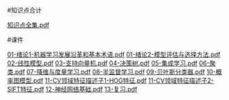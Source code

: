 #知识点合计

[知识点全集.pdf](https://github.com/user-attachments/files/18296195/default.pdf)

#课件

[01-绪论1-机器学习发展沿革和基本术语.pdf](https://github.com/user-attachments/files/18296198/01-.1-.pdf)
[01-绪论2-模型评估与选择方法.pdf](https://github.com/user-attachments/files/18296200/01-.2-.pdf)
[02-线性模型.pdf](https://github.com/user-attachments/files/18296201/02-.pdf)
[03-支持向量机.pdf](https://github.com/user-attachments/files/18296202/03-.pdf)
[04-决策树.pdf](https://github.com/user-attachments/files/18296203/04-.pdf)
[05-集成学习.pdf](https://github.com/user-attachments/files/18296204/05-.pdf)
[06-聚类.pdf](https://github.com/user-attachments/files/18296205/06-.pdf)
[07-降维与度量学习.pdf](https://github.com/user-attachments/files/18296206/07-.pdf)
[08-半监督学习.pdf](https://github.com/user-attachments/files/18296207/08-.pdf)
[09-贝叶斯分类器.pdf](https://github.com/user-attachments/files/18296208/09-.pdf)
[10-概率图模型.pdf](https://github.com/user-attachments/files/18296209/10-.pdf)
[11-CV领域特征描述子1-HOG特征.pdf](https://github.com/user-attachments/files/18296210/11-CV.1-HOG.pdf)
[11-CV领域特征描述子2-SIFT特征.pdf](https://github.com/user-attachments/files/18296211/11-CV.2-SIFT.pdf)
[12-神经网络基础.pdf](https://github.com/user-attachments/files/18296212/12-.pdf)
[13-复习.pdf](https://github.com/user-attachments/files/18296213/13-.pdf)


